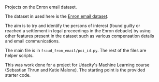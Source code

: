 Projects on the Enron email dataset.

The dataset in used here is the [Enron email
dataset](https://www.cs.cmu.edu/~./enron/).

The aim is to try and identify the persons of interest (found guilty
or reached a settlement in legal proceedings in the Enron debacle) by
using other features present in the dataset such as various
compensation details and email communications.

The main file is in `fraud_from_email/poi_id.py`.  The rest of the
files are helper scripts.

This was work done for a project for Udacity's Machine Learning course
(Sebastian Thrun and Katie Malone). The starting point is the provided
starter code.

